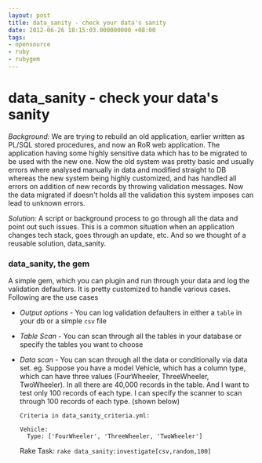 ```yaml
---
layout: post
title: data_sanity - check your data's sanity
date: 2012-06-26 18:15:03.000000000 +08:00
tags:
- opensource
- ruby
- rubygem
---
```

# data_sanity - check your data's sanity

*Background:* We are trying to rebuild an old application, earlier written as PL/SQL stored procedures, and now an RoR web application. The application having some highly sensitive data which has to be migrated to be used with the new one. Now the old system was pretty basic and usually errors where analysed manually in data and modified straight to DB whereas the new system being highly customized, and has handled all errors on addition of new records by throwing validation messages. Now the data migrated if doesn't holds all the validation this system imposes can lead to unknown errors.

*Solution:* A script or background process to go through all the data and point out such issues. This is a common situation when an application changes tech stack, goes through an update, etc. And so we thought of a reusable solution, data_sanity.

### data_sanity, the gem
 A simple gem, which you can plugin and run through your data and log the validation defaulters. It is pretty customized to handle various cases. Following are the use cases

* *Output options* - You can log validation defaulters in either a ``table`` in your db or a simple ``csv`` file

* *Table Scan* - You can scan through all the tables in your database or specify the tables you want to choose

* *Data scan* - You can scan through all the data or conditionally via data set. eg. Suppose you have a model Vehicle, which has a column type, which can have three values (FourWheeler, ThreeWheeler, TwoWheeler). In all there are 40,000 records in the table. And I want to test only 100 records of each type. I can specify the scanner to scan through 100 records of each type. (shown below)

	```
	Criteria in data_sanity_criteria.yml:
		
	Vehicle:
	  Type: ['FourWheeler', 'ThreeWheeler, 'TwoWheeler']
	```

	Rake Task: `rake data_sanity:investigate[csv,random,100]`
